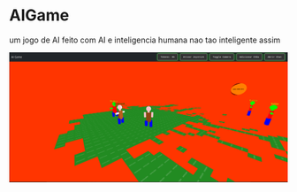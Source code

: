 # AIGame
um jogo de AI feito com AI e inteligencia humana nao tao inteligente assim 

![Gameplay](jogo-comsol-da-meia-noite.png)

